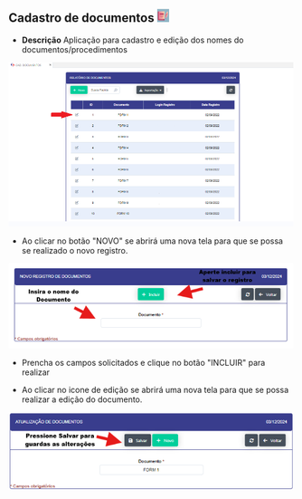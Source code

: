 ## Cadastro de documentos ![image.png](cad_doc.png)

- **Descrição** Aplicação para cadastro e edição dos nomes do documentos/procedimentos

![image.png](cadastro_documento.png)

- Ao clicar no botão "NOVO" se abrirá uma nova tela para que se possa se realizado o novo registro.

![image.png](novo_documento.png)

- Prencha os campos solicitados e clique no botão "INCLUIR" para realizar

- Ao clicar no icone de edição se abrirá uma nova tela para que se possa realizar a edição do documento.

![image.png](atualiza_documento.png)